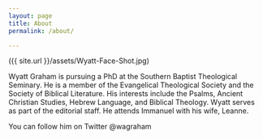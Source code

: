 ```yaml
---
layout: page
title: About
permalink: /about/

---
```


({{ site.url }}/assets/Wyatt-Face-Shot.jpg)


 Wyatt Graham is pursuing a PhD at the Southern Baptist Theological Seminary. He is a member of the Evangelical Theological Society and the Society of Biblical Literature. His interests include the Psalms, Ancient Christian Studies, Hebrew Language, and Biblical Theology. Wyatt serves as part of the editorial staff. He attends Immanuel with his wife, Leanne.

You can follow him on Twitter @wagraham






